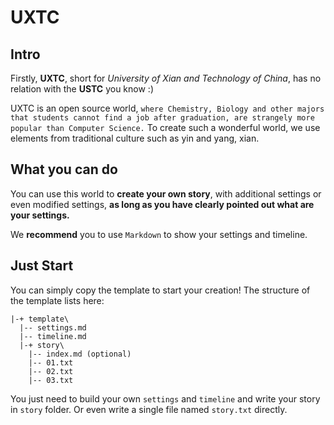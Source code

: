 # UXTC
## Intro
Firstly, **UXTC**, short for *University of Xian and Technology of China*, has no relation with the **USTC** you know :)  

UXTC is an open source world, `where Chemistry, Biology and other majors that students cannot find a job after graduation, are strangely more popular than Computer Science.` To create such a wonderful world, we use elements from traditional culture such as yin and yang, xian.  

## What you can do
You can use this world to **create your own story**, with additional settings or even modified settings, **as long as you have clearly pointed out what are your settings.**  

We **recommend** you to use `Markdown` to show your settings and timeline.  

## Just Start
You can simply copy the template to start your creation! The structure of the template lists here:
```
|-+ template\
  |-- settings.md
  |-- timeline.md
  |-+ story\
    |-- index.md (optional)
    |-- 01.txt
    |-- 02.txt
    |-- 03.txt
```
You just need to build your own `settings` and `timeline` and write your story in `story` folder. Or even write a single file named `story.txt` directly.